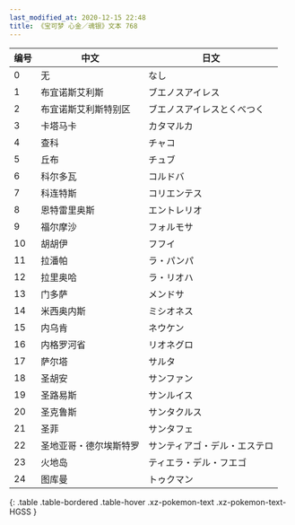 ```yaml
---
last_modified_at: 2020-12-15 22:48
title: 《宝可梦 心金／魂银》文本 768
---
```

| 编号 | 中文 | 日文 |
| ---- | ---- | ---- |
| 0 | 无 | なし |
| 1 | 布宜诺斯艾利斯 | ブエノスアイレス |
| 2 | 布宜诺斯艾利斯特别区 | ブエノスアイレスとくべつく |
| 3 | 卡塔马卡 | カタマルカ |
| 4 | 查科 | チャコ |
| 5 | 丘布 | チュブ |
| 6 | 科尔多瓦 | コルドバ |
| 7 | 科连特斯 | コリエンテス |
| 8 | 恩特雷里奥斯 | エントレリオ |
| 9 | 福尔摩沙 | フォルモサ |
| 10 | 胡胡伊 | フフイ |
| 11 | 拉潘帕 | ラ・パンパ |
| 12 | 拉里奥哈 | ラ・リオハ |
| 13 | 门多萨 | メンドサ |
| 14 | 米西奥内斯 | ミシオネス |
| 15 | 内乌肯 | ネウケン |
| 16 | 内格罗河省 | リオネグロ |
| 17 | 萨尔塔 | サルタ |
| 18 | 圣胡安 | サンファン |
| 19 | 圣路易斯 | サンルイス |
| 20 | 圣克鲁斯 | サンタクルス |
| 21 | 圣菲 | サンタフェ |
| 22 | 圣地亚哥・德尔埃斯特罗 | サンティアゴ・デル・エステロ |
| 23 | 火地岛 | ティエラ・デル・フエゴ |
| 24 | 图库曼 | トゥクマン |
{: .table .table-bordered .table-hover .xz-pokemon-text .xz-pokemon-text-HGSS }